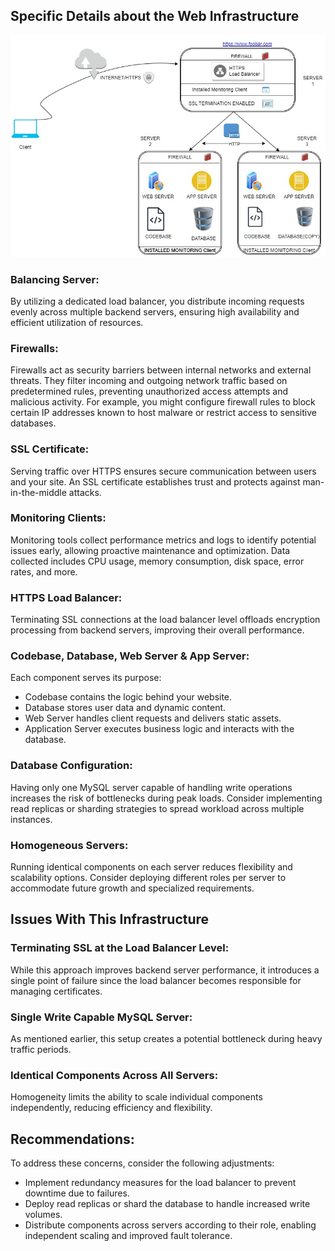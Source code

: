 ## Specific Details about the Web Infrastructure

<p align="center">
    <img src="task_2.jpg" alt="task_2 architecture">
</p>

### Balancing Server:
By utilizing a dedicated load balancer, you distribute incoming requests evenly across multiple backend servers, ensuring high availability and efficient utilization of resources.

### Firewalls:
Firewalls act as security barriers between internal networks and external threats. They filter incoming and outgoing network traffic based on predetermined rules, preventing unauthorized access attempts and malicious activity. For example, you might configure firewall rules to block certain IP addresses known to host malware or restrict access to sensitive databases.

### SSL Certificate:
Serving traffic over HTTPS ensures secure communication between users and your site. An SSL certificate establishes trust and protects against man-in-the-middle attacks.

### Monitoring Clients:
Monitoring tools collect performance metrics and logs to identify potential issues early, allowing proactive maintenance and optimization. Data collected includes CPU usage, memory consumption, disk space, error rates, and more.

### HTTPS Load Balancer:
Terminating SSL connections at the load balancer level offloads encryption processing from backend servers, improving their overall performance.

### Codebase, Database, Web Server & App Server:
Each component serves its purpose:
- Codebase contains the logic behind your website.
- Database stores user data and dynamic content.
- Web Server handles client requests and delivers static assets.
- Application Server executes business logic and interacts with the database.

### Database Configuration:
Having only one MySQL server capable of handling write operations increases the risk of bottlenecks during peak loads. Consider implementing read replicas or sharding strategies to spread workload across multiple instances.

### Homogeneous Servers:
Running identical components on each server reduces flexibility and scalability options. Consider deploying different roles per server to accommodate future growth and specialized requirements.

## Issues With This Infrastructure

### Terminating SSL at the Load Balancer Level:
While this approach improves backend server performance, it introduces a single point of failure since the load balancer becomes responsible for managing certificates.

### Single Write Capable MySQL Server:
As mentioned earlier, this setup creates a potential bottleneck during heavy traffic periods.

### Identical Components Across All Servers:
Homogeneity limits the ability to scale individual components independently, reducing efficiency and flexibility.

## Recommendations:

To address these concerns, consider the following adjustments:
- Implement redundancy measures for the load balancer to prevent downtime due to failures.
- Deploy read replicas or shard the database to handle increased write volumes.
- Distribute components across servers according to their role, enabling independent scaling and improved fault tolerance.


